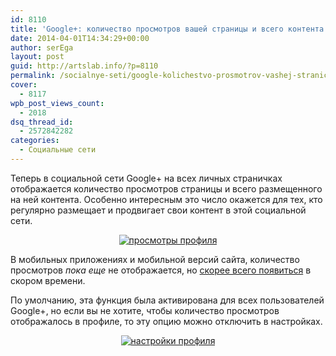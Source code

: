 ```yaml
---
id: 8110
title: 'Google+: количество просмотров вашей страницы и всего контента'
date: 2014-04-01T14:34:29+00:00
author: serEga
layout: post
guid: http://artslab.info/?p=8110
permalink: /socialnye-seti/google-kolichestvo-prosmotrov-vashej-stranicy-i-vsego-kontenta/
cover:
  - 8117
wpb_post_views_count:
  - 2018
dsq_thread_id:
  - 2572842282
categories:
  - Социальные сети
---
```

Теперь в социальной сети Google+ на всех личных страничках отображается количество просмотров страницы и всего размещенного на ней контента. Особенно интересным это число окажется для тех, кто регулярно размещает и продвигает свои контент в этой социальной сети.

<center>
  <a href="http://googledrive.com/host/0B9lHVSSSdxdxd0hjdUdmRzY3Tjg/google-plus-prosmotri-stranici-2014-04-01-13-01-32.jpg"><img src="http://googledrive.com/host/0B9lHVSSSdxdxd0hjdUdmRzY3Tjg/google-plus-prosmotri-stranici-2014-04-01-13-01-32-300x109.jpg" alt="просмотры профиля" class="aligncenter size-medium wp-image-8112" srcset="http://googledrive.com/host/0B9lHVSSSdxdxd0hjdUdmRzY3Tjg/google-plus-prosmotri-stranici-2014-04-01-13-01-32-300x109.jpg 300w, http://googledrive.com/host/0B9lHVSSSdxdxd0hjdUdmRzY3Tjg/google-plus-prosmotri-stranici-2014-04-01-13-01-32-900x327.jpg 900w, http://googledrive.com/host/0B9lHVSSSdxdxd0hjdUdmRzY3Tjg/google-plus-prosmotri-stranici-2014-04-01-13-01-32.jpg 917w" sizes="(max-width: 300px) 100vw, 300px" /></a>
</center>

В мобильных приложениях и мобильной версий сайта, количество просмотров _пока еще_ не отображается, но [скорее всего появиться](https://support.google.com/plus/answer/6005374?p=profile_views) в скором времени.

По умолчанию, эта функция была активирована для всех пользователей Google+, но если вы не хотите, чтобы количество просмотров отображалось в профиле, то эту опцию можно отключить в настройках.

<center>
  <a href="http://googledrive.com/host/0B9lHVSSSdxdxd0hjdUdmRzY3Tjg/nastroiki-google-plus.jpg"><img src="http://googledrive.com/host/0B9lHVSSSdxdxd0hjdUdmRzY3Tjg/nastroiki-google-plus-300x143.jpg" alt="настройки профиля" class="aligncenter size-medium wp-image-8111" srcset="http://googledrive.com/host/0B9lHVSSSdxdxd0hjdUdmRzY3Tjg/nastroiki-google-plus-300x143.jpg 300w, http://googledrive.com/host/0B9lHVSSSdxdxd0hjdUdmRzY3Tjg/nastroiki-google-plus.jpg 688w" sizes="(max-width: 300px) 100vw, 300px" /></a>
</center>